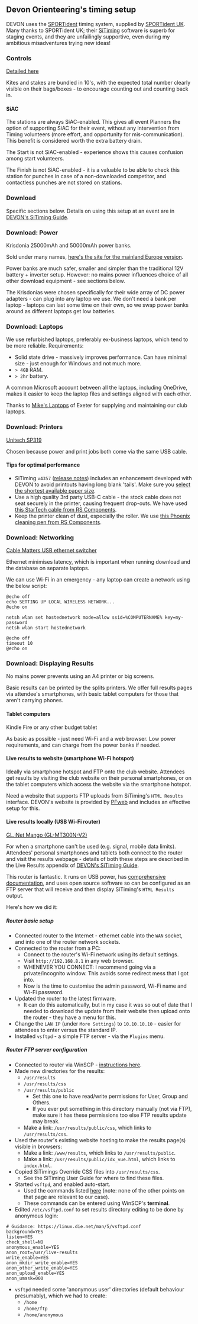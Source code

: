 ## Devon Orienteering's timing setup

DEVON uses the 
[SPORTident](https://www.sportident.com) timing system, supplied by
[SPORTident UK](https://www.sportident.co.uk). Many 
thanks to SPORTident UK; their 
[SiTiming](https://www.sportident.co.uk/software/sitiming) 
software is superb for staging events, and they are unfailingly 
supportive, even during my ambitious misadventures trying new ideas!

### Controls

[Detailed here](https://www.devonorienteering.co.uk/info/devon-oc-event-planners-si-guidance)

Kites and stakes are bundled in 10's, with the expected total number clearly 
visible on their bags/boxes - to encourage counting out and counting back in.

#### SiAC

The stations are always SiAC-enabled. This gives all event Planners the 
option of supporting SiAC for their event, without any intervention from Timing 
volunteers (more effort, and opportunity for mis-communication). This 
benefit is considered worth the extra battery drain.

The Start is not SiAC-enabled - experience shows this causes confusion among 
start volunteers.

The Finish is not SiAC-enabled - it is a valuable to be able to check this 
station for punches in case of a non-downloaded competitor, and contactless 
punches are not stored on stations.

### Download

Specific sections below. Details on using this setup at an event are in 
[DEVON's SiTiming Guide](https://1drv.ms/f/s!ApQ8TrxKAT_3k1TLBLAS4kK83QBr?e=ZFhGUw).

### Download: Power

Krisdonia 25000mAh and 50000mAh power banks.

Sold under many names,
[here's the site for the mainland Europe version](https://www.litionite.com/product/tanker/).

Power banks are much safer, smaller and simpler than the traditional 12V 
battery + inverter setup. However: no mains power influences choice of all other 
download equipment - see sections below.

The Krisdonias were chosen specifically for their wide array of DC power 
adapters - can plug into any laptop we use. We don't need a bank per laptop - 
laptops can last some time on their own,
so we swap power banks around as different laptops get low batteries.

### Download: Laptops

We use refurbished laptops, preferably ex-business laptops, which 
tend to be more reliable. Requirements:

- Solid state drive - massively improves performance. Can have minimal
size - just enough for Windows and not much more.
- `> 4GB` RAM.
- `> 2hr` battery.

A common Microsoft account between all the laptops, including OneDrive, 
makes it easier to keep the laptop files and settings aligned with each other.

Thanks to [Mike's Laptops](https://www.mikeslaptops.co.uk/) of Exeter for 
supplying and maintaining our club laptops.

### Download: Printers

[Unitech SP319](https://portal.unitech.eu/Products/Default.aspx?RFID=1&PG=137)

Chosen because power and print jobs both come via the same USB cable.

#### Tips for optimal performance

- SiTiming `v4357`
([release notes](https://www.sportident.co.uk/software/sitiming/sitiming_release_notes.php))
includes an enhancement developed with DEVON to avoid printouts having long
blank 'tails'. Make sure you
[select the shortest available paper size](https://gb-kb.sage.com/portal/app/portlets/results/viewsolution.jsp?solutionid=200427112156400).
- Use a high quality 3rd party USB-C cable - the stock cable does not seat 
securely in the printer, causing frequent drop-outs. We have used
[this StarTech cable from RS Components](https://uk.rs-online.com/web/p/usb-cables/2133133).
- Keep the printer clean of dust, especially the roller. We use
[this Phoenix cleaning pen from RS Components](https://uk.rs-online.com/web/p/label-printer-accessories/6618988).

### Download: Networking

[Cable Matters USB ethernet switcher](https://www.cablematters.com/pc-1273-138-usb-31-to-4-port-gigabit-ethernet-adapter.aspx)

Ethernet minimises latency, which is important when running download and the 
database on separate laptops.

We can use Wi-Fi in an emergency - any laptop can create a network using the 
below script:

```shell
@echo off
echo SETTING UP LOCAL WIRELESS NETWORK...
@echo on

netsh wlan set hostednetwork mode=allow ssid=%COMPUTERNAME% key=my-password
netsh wlan start hostednetwork

@echo off
timeout 10
@echo on
```

### Download: Displaying Results

No mains power prevents using an A4 printer or big screens.

Basic results can be printed by the splits printers. We offer full results 
pages via attendee's smartphones, with basic tablet computers for those that 
aren't carrying phones.

#### Tablet computers

Kindle Fire or any other budget tablet

As basic as possible - just need Wi-Fi and a web browser. Low power
requirements, and can charge from the power banks if needed.

#### Live results to website (smartphone Wi-Fi hotspot)

Ideally via smartphone hotspot and FTP onto the club website. Attendees 
get results by visiting the club website on their personal smartphones, or on 
the tablet computers which access the website via the smartphone hotspot.

Need a website that supports FTP uploads from SiTiming's `HTML Results` 
interface. DEVON's website is provided by [PFweb](http://www.pfweb.co.uk/) 
and includes an effective setup for this.

#### Live results locally (USB Wi-Fi router)

[GL.iNet Mango (GL-MT300N-V2)](https://www.gl-inet.com/products/gl-mt300n-v2/)

For when a smartphone can't be used (e.g. signal, mobile data limits). 
Attendees' personal smartphones and tablets both connect to the router and 
visit the results webpage - details of both these steps are described in the
Live Results appendix of
[DEVON's SiTiming Guide](https://1drv.ms/f/s!ApQ8TrxKAT_3k1TLBLAS4kK83QBr?e=ZFhGUw).

This router is fantastic. It runs on USB power, has
[comprehensive documentation](https://docs.gl-inet.com/en/3/setup/mini_router/first_time_setup/),
and uses open source 
software so can be configured as an FTP server that will receive and then 
display SiTiming's `HTML Results` output.

Here's how we did it:

##### Router basic setup

- Connected router to the Internet - ethernet cable into the `WAN` socket, 
and into one of the router network sockets.
- Connected to the router from a PC:
  - Connect to the router's Wi-Fi network using its default settings.
  - Visit `http://192.168.8.1` in any web browser.
  - WHENEVER YOU CONNECT: I recommend going via a private/incognito window. 
This avoids some redirect mess that I got into.
  - Now is the time to customise the admin password, Wi-Fi name and Wi-Fi 
password.
- Updated the router to the latest firmware.
  - It can do this automatically, but in my case it was so out of date that I
needed to download the update from their website then upload onto the
router - they have a menu for this.
- Change the `LAN IP` (under `More Settings`) to `10.10.10.10` - easier for 
attendees to enter versus the standard IP.
- Installed `vsftpd` - a simple FTP server - via the `Plugins` menu.

##### Router FTP server configuration

- Connected to router via WinSCP -
[instructions here](https://docs.gl-inet.com/en/3/tutorials/scp/).
- Made new directories for the results:
  - `/usr/results`
  - `/usr/results/css`
  - `/usr/results/public`
    - Set this one to have read/write permissions for User, Group and Others.
    - If you ever put something in this directory manually (not via FTP), 
make sure it has these permissions too else FTP results update may break.
  - Make a link: `/usr/results/public/css`, which links to `/usr/results/css`.
- Used the router's existing website hosting to make the results page(s) 
visible in browsers:
  - Make a link: `/www/results`, which links to `/usr/results/public`.
  - Make a link: `/usr/results/public/idx_vue.html`, which links to
`index.html`.
- Copied SiTimings Override CSS files into `/usr/results/css`.
  - See the SiTiming User Guide for where to find these files.
- Started `vsftpd`, and enabled auto-start. 
  - Used the commands listed
[here](https://openwrt.org/docs/guide-user/services/nas/ftp.overview)
(note: none of the other points on that page are relevant to our case).
  - These commands can be entered using WinSCP's **terminal**.
- Edited `/etc/vsftpd.conf` to set results directory editing to be done by 
anonymous login:

```
# Guidance: https://linux.die.net/man/5/vsftpd.conf
background=YES
listen=YES
check_shell=NO
anonymous_enable=YES
anon_root=/usr/live-results
write_enable=YES
anon_mkdir_write_enable=YES
anon_other_write_enable=YES
anon_upload_enable=YES
anon_umask=000
```

- `vsftpd` needed some 'anonymous user' directories (default behaviour 
presumably), which we had to create:
  - `/home`
  - `/home/ftp`
  - `/home/anonymous`
